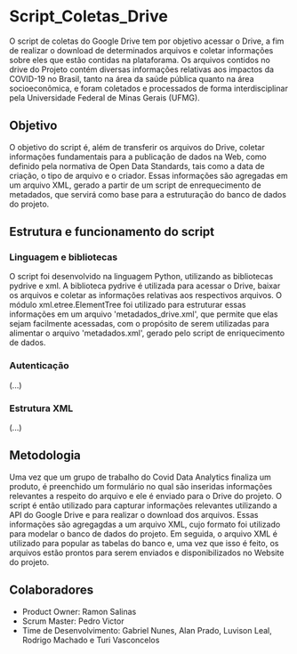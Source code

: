 # Script_Coletas_Drive
O script de coletas do Google Drive tem por objetivo acessar o Drive, a fim de realizar o download de determinados arquivos e coletar informações sobre eles que estão contidas na plataforama. Os arquivos contidos no drive do Projeto contém diversas informações relativas aos impactos da COVID-19 no Brasil, tanto na área da saúde pública quanto na área socioeconômica, e foram coletados e processados de forma interdisciplinar pela Universidade Federal de Minas Gerais (UFMG).

## Objetivo
O objetivo do script é, além de transferir os arquivos do Drive, coletar informações fundamentais para a publicação de dados na Web, como definido pela normativa de Open Data Standards, tais como a data de criação, o tipo de arquivo e o criador. Essas informações são agregadas em um arquivo XML, gerado a partir de um script de enrequecimento de metadados, que servirá como base para a estruturação do banco de dados do projeto.

## Estrutura e funcionamento do script

### Linguagem e bibliotecas
O script foi desenvolvido na linguagem Python, utilizando as bibliotecas pydrive e xml.
A biblioteca pydrive é utilizada para acessar o Drive, baixar os arquivos e coletar as informações relativas aos respectivos arquivos. O módulo xml.etree.ElementTree foi utilizado para estruturar essas informações em um arquivo 'metadados_drive.xml', que permite que elas sejam facilmente acessadas, com o propósito de serem utilizadas para alimentar o arquivo 'metadados.xml', gerado pelo script de enriquecimento de dados.

### Autenticação
(...)

### Estrutura XML
(...)

## Metodologia
Uma vez que um grupo de trabalho do Covid Data Analytics finaliza um produto, é preenchido um formulário no qual são inseridas informações relevantes a respeito do arquivo e ele é enviado para o Drive do projeto.  O script é então utilizado para capturar informações relevantes utilizando a API do Google Drive e para realizar o download dos arquivos. Essas informações são agregagdas a um arquivo XML, cujo formato foi utilizado para modelar o banco de dados do projeto. Em seguida, o arquivo XML é utilizado para popular as tabelas do banco e, uma vez que isso é feito, os arquivos estão prontos para serem enviados e disponibilizados no Website do projeto.

## Colaboradores
* Product Owner: Ramon Salinas
* Scrum Master: Pedro Victor
* Time de Desenvolvimento: Gabriel Nunes, Alan Prado, Luvison Leal, Rodrigo Machado e Turi Vasconcelos
